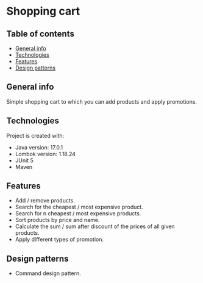 # Shopping cart

## Table of contents
* [General info](#general-info)
* [Technologies](#technologies)
* [Features](#features)
* [Design patterns](#design-patterns)

## General info
Simple shopping cart to which you can add products and apply promotions.
	
## Technologies
Project is created with:
* Java version: 17.0.1
* Lombok version: 1.18.24
* JUnit 5
* Maven

## Features
* Add / remove products.
* Search for the cheapest / most expensive product.
* Search for n cheapest / most expensive products.
* Sort products by price and name.
* Calculate the sum / sum  after discount of the prices of all given products.
* Apply different types of promotion.

## Design patterns
* Command design pattern.
